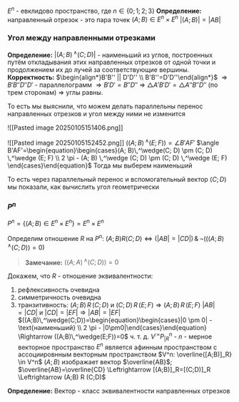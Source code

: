 $E^n$ - евклидово пространство, где $n \in \{0; 1; 2; 3\}$
**Определение:** направленный отрезок - это пара точек $(A;B) \in E^n \times E^n$
$|(A;B)|=|AB|$
### Угол между направленными отрезками
**Определение:** $|(A; B) \,^\wedge (C; D)|$ - наименьший из углов, построенных путём откладывания этих направленных отрезков от одной точки и продолжением их до лучей за соответствующие вершины.
**Корректность:**
$\begin{align*}B'B'' || D'D'' \\ B'B''=D'D''\end{align*}$
$\Rightarrow B'B''D''D'$ - параллелограмм $\Rightarrow B'D'=B''D''$ $\Rightarrow$ $\triangle A'B'D'=\triangle A''B''D''$ (по трем сторонам) $\Rightarrow$ углы равны.

То есть мы выяснили, что можем делать параллельны перенос направленных отрезков и угол между ними не изменится

![[Pasted image 20250105151406.png]]

![[Pasted image 20250105152452.png]]
$((A;B) \,^\wedge (E;F))=\angle B'AF'$
$\angle B'AF'=\begin{equation}\begin{cases}(A; B)\,^\wedge(C; D) \pm (C; D) \,^\wedge (E; F) \\ 2 \pi - (A; B) \,^\wedge (C; D) \pm (C; D) \,^\wedge (E; F) \end{cases}\end{equation}$
Тогда мы выберем наименьший

То есть через параллельный перенос и вспомогательный вектор $(C;D)$ мы показали, как вычислить угол геометрически
### $P^n$
$P^n=\{(A;B) \in E^n \times E^n\}=E^n \times E^n$

Определим отношение $R$ на $P^n$: $(A;B) R (C;D) \Leftrightarrow (|AB|=|CD|)\,\&\,\neg(((A; B) \,^\wedge (C;D))=0)$
>**Замечание:** $((A;A)\,^\wedge(C;D))=0$

Докажем, что $R$ - отношение эквивалентности:
1) рефлексивность очевидна
2) симметричность очевидна
3) транзитивность:
	$(A;B)\,R\,(C;D)$ и $(C;D) \,R\, (E;F) \Rightarrow (A;B)\,R\,(E;F)$
	$|AB|=|CD|$ и $|CD|=|EF| \Rightarrow |AB|=|EF|$
	$((A;B)\,^\wedge(C;D))=\begin{equation}\begin{cases}|0 \pm 0| - \text{наименьший} \\ 2 \pi - |0\pm0|\end{cases}\end{equation} \Rightarrow ((A;B)\,^\wedge(E;F))=0$ ч. т. д. 
$V^:=P_{|R}^n$ - $n$ - мерное векторное пространство
$E^n$ является афинным пространством с ассоциировнным векторным пространством $V^n: \overline{[A;B)]_R} \in V^n$
$(A;B)$ изображает вектор $\overline{AB}$; $\overline{AB}=\overline{CD} \Leftrightarrow [(A;B)]_R=[(C;D)]_R \Leftrightarrow (A;B) R (C;D)$

**Определение:** Вектор - класс эквивалентности направленных отрезков 
